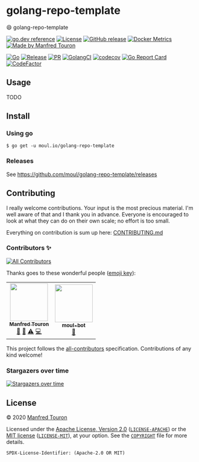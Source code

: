 # golang-repo-template

:smile: golang-repo-template

[![go.dev reference](https://img.shields.io/badge/go.dev-reference-007d9c?logo=go&logoColor=white)](https://pkg.go.dev/moul.io/golang-repo-template)
[![License](https://img.shields.io/badge/license-Apache--2.0%20%2F%20MIT-%2397ca00.svg)](https://github.com/moul/golang-repo-template/blob/master/COPYRIGHT)
[![GitHub release](https://img.shields.io/github/release/moul/golang-repo-template.svg)](https://github.com/moul/golang-repo-template/releases)
[![Docker Metrics](https://images.microbadger.com/badges/image/moul/golang-repo-template.svg)](https://microbadger.com/images/moul/golang-repo-template)
[![Made by Manfred Touron](https://img.shields.io/badge/made%20by-Manfred%20Touron-blue.svg?style=flat)](https://manfred.life/)

[![Go](https://github.com/moul/golang-repo-template/workflows/Go/badge.svg)](https://github.com/moul/golang-repo-template/actions?query=workflow%3AGo)
[![Release](https://github.com/moul/golang-repo-template/workflows/Release/badge.svg)](https://github.com/moul/golang-repo-template/actions?query=workflow%3ARelease)
[![PR](https://github.com/moul/golang-repo-template/workflows/PR/badge.svg)](https://github.com/moul/golang-repo-template/actions?query=workflow%3APR)
[![GolangCI](https://golangci.com/badges/github.com/moul/golang-repo-template.svg)](https://golangci.com/r/github.com/moul/golang-repo-template)
[![codecov](https://codecov.io/gh/moul/golang-repo-template/branch/master/graph/badge.svg)](https://codecov.io/gh/moul/golang-repo-template)
[![Go Report Card](https://goreportcard.com/badge/moul.io/golang-repo-template)](https://goreportcard.com/report/moul.io/golang-repo-template)
[![CodeFactor](https://www.codefactor.io/repository/github/moul/golang-repo-template/badge)](https://www.codefactor.io/repository/github/moul/golang-repo-template)


## Usage

TODO

## Install

### Using go

```console
$ go get -u moul.io/golang-repo-template
```

### Releases

See https://github.com/moul/golang-repo-template/releases

## Contributing

<!-- FIXME: contributing.gif -->

I really welcome contributions. Your input is the most precious material. I'm well aware of that and I thank you in advance. Everyone is encouraged to look at what they can do on their own scale; no effort is too small.

Everything on contribution is sum up here: [CONTRIBUTING.md](./CONTRIBUTING.md)

### Contributors ✨

<!-- ALL-CONTRIBUTORS-BADGE:START - Do not remove or modify this section -->
[![All Contributors](https://img.shields.io/badge/all_contributors-2-orange.svg)](#contributors)
<!-- ALL-CONTRIBUTORS-BADGE:END -->

Thanks goes to these wonderful people ([emoji key](https://allcontributors.org/docs/en/emoji-key)):

<!-- ALL-CONTRIBUTORS-LIST:START - Do not remove or modify this section -->
<!-- prettier-ignore-start -->
<!-- markdownlint-disable -->
<table>
  <tr>
    <td align="center"><a href="http://manfred.life"><img src="https://avatars1.githubusercontent.com/u/94029?v=4" width="100px;" alt=""/><br /><sub><b>Manfred Touron</b></sub></a><br /><a href="#maintenance-moul" title="Maintenance">🚧</a> <a href="https://github.com/moul/golang-repo-template/commits?author=moul" title="Documentation">📖</a> <a href="https://github.com/moul/golang-repo-template/commits?author=moul" title="Tests">⚠️</a> <a href="https://github.com/moul/golang-repo-template/commits?author=moul" title="Code">💻</a></td>
    <td align="center"><a href="https://manfred.life/moul-bot"><img src="https://avatars1.githubusercontent.com/u/41326314?v=4" width="100px;" alt=""/><br /><sub><b>moul-bot</b></sub></a><br /><a href="#maintenance-moul-bot" title="Maintenance">🚧</a></td>
  </tr>
</table>

<!-- markdownlint-enable -->
<!-- prettier-ignore-end -->
<!-- ALL-CONTRIBUTORS-LIST:END -->

This project follows the [all-contributors](https://github.com/all-contributors/all-contributors) specification. Contributions of any kind welcome!

### Stargazers over time

[![Stargazers over time](https://starchart.cc/moul/golang-repo-template.svg)](https://starchart.cc/moul/golang-repo-template)

## License

© 2020 [Manfred Touron](https://manfred.life)

Licensed under the [Apache License, Version 2.0](https://www.apache.org/licenses/LICENSE-2.0) ([`LICENSE-APACHE`](LICENSE-APACHE)) or the [MIT license](https://opensource.org/licenses/MIT) ([`LICENSE-MIT`](LICENSE-MIT)), at your option. See the [`COPYRIGHT`](COPYRIGHT) file for more details.

`SPDX-License-Identifier: (Apache-2.0 OR MIT)`
